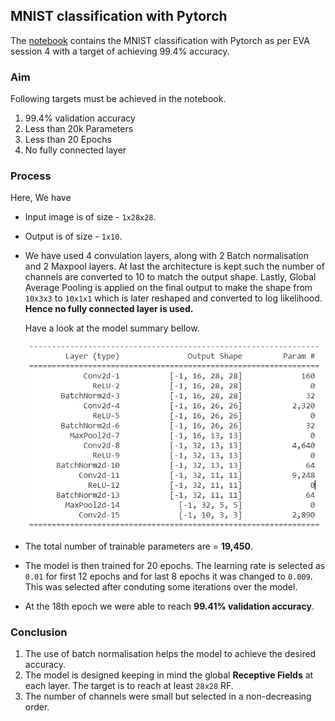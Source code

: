 ## MNIST classification with Pytorch
The [notebook](https://github.com/namanphy/EVA5/blob/main/S4/eva_session4_architectural_basics.ipynb) contains the MNIST classification with Pytorch as per EVA session 4 
with a target of achieving 99.4% accuracy.

### Aim
Following targets must be achieved in the notebook.
1. 99.4% validation accuracy
2. Less than 20k Parameters
3. Less than 20 Epochs
4. No fully connected layer

### Process
Here, We have

- Input image is of size - `1x28x28`.
- Output is of size - `1x10`.

- We have used 4 convulation layers, along with 2 Batch normalisation and 2 Maxpool layers. At last the architecture is kept such the number of channels are converted to 10 to 
match the output shape. Lastly, Global Average Pooling is applied on the final output to make the shape from `10x3x3` to `10x1x1` which is later reshaped and converted to 
log likelihood.
**Hence no fully connected layer is used.**

  Have a look at the model summary bellow.

  ![architecture](https://github.com/namanphy/EVA5/blob/main/S4/arch.png)


- The total number of trainable parameters are = **19,450**.

- The model is then trained for 20 epochs. The learning rate is selected as `0.01` for first 12 epochs and for last 8 epochs it was changed to `0.009`. This was selected after
conduting some iterations over the model.

- At the 18th epoch we were able to reach **99.41% validation accuracy**.


### Conclusion
1. The use of batch normalisation helps the model to achieve the desired accuracy. 
2. The model is designed keeping in mind the global **Receptive Fields** at each layer. The target is to reach at least `28x28` RF. 
3. The number of channels were small but selected in a non-decreasing order.

